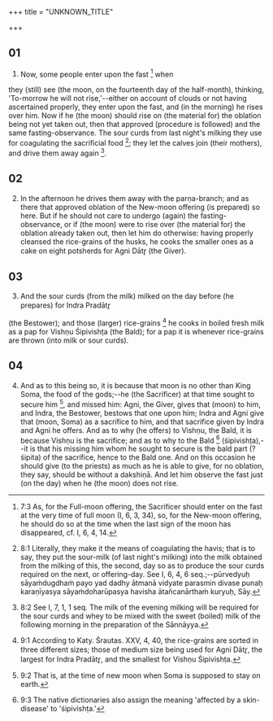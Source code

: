 +++
title = "UNKNOWN_TITLE"

+++


## 01
1. Now, some people enter upon the fast [^fn_90] when

[^fn_90]: 7:3 As, for the Full-moon offering, the Sacrificer should enter on  the fast at the very time of full moon (I, 6, 3, 34), so, for the New-moon offering, he should do so at the time when the last sign of the moon has disappeared, cf. I, 6, 4, 14.

they (still) see (the moon, on the fourteenth day of the half-month), thinking, 'To-morrow he will not rise,'--either on account of clouds or not having ascertained properly, they enter upon the fast, and (in the morning) he rises over him. Now if he (the moon) should rise on (the material for) the oblation being not yet taken out, then that approved (procedure is followed) and the same fasting-observance. The sour curds from last night's milking they use for coagulating the sacrificial food [^fn_91]; they let the calves join (their mothers), and drive them away again [^fn_92].

[^fn_91]: 8:1 Literally, they make it the means of coagulating the havis; that is to say, they put the sour-milk (of last night's milking) into the milk obtained from the milking of this, the second, day so as to produce the sour curds required on the next, or offering-day. See I, 6, 4, 6 seq.;--pūrvedyuḥ sāyaṁdugdhaṁ payo yad dadhy ātmanā vidyate parasmin divase punaḥ karaṇīyasya sāyaṁdoharūpasya havisha ātañcanārthaṁ kuryuḥ, Sāy.

[^fn_92]: 8:2 See I, 7, 1, 1 seq. The milk of the evening milking will be required for the sour curds and whey to be mixed with the sweet (boiled) milk of the following morning in the preparation of the Sānnāyya.

## 02
2. In the afternoon he drives them away with the parṇa-branch; and as there that approved oblation of the New-moon offering (is prepared) so here. But if he should not care to undergo (again) the fasting-observance, or if (the moon) were to rise over (the material for) the oblation already taken out, then let him do otherwise: having properly cleansed the rice-grains of the husks, he cooks the smaller ones as a cake on eight potsherds for Agni Dātr̥ (the Giver).

## 03
3. And the sour curds (from the milk) milked on the day before (he prepares) for Indra Pradātr̥

 (the Bestower); and those (larger) rice-grains [^fn_93] he cooks in boiled fresh milk as a pap for Vishṇu Śipivishṭa (the Bald); for a pap it is whenever rice-grains are thrown (into milk or sour curds).

[^fn_93]: 9:1 According to Katy. Śrautas. XXV, 4, 40, the rice-grains are sorted in three different sizes; those of medium size being used for Agni Dātr̥, the largest for Indra Pradātr̥, and the smallest for Vishṇu Śipivishṭa.

## 04
4. And as to this being so, it is because that moon is no other than King Soma, the food of the gods;--he (the Sacrificer) at that time sought to secure him [^fn_94], and missed him: Agni, the Giver, gives that (moon) to him, and Indra, the Bestower, bestows that one upon him; Indra and Agni give that (moon, Soma) as a sacrifice to him, and that sacrifice given by Indra and Agni he offers. And as to why (he offers) to Vishṇu, the Bald, it is because Vishṇu is the sacrifice; and as to why to the Bald [^fn_95] (śipivishṭa),--it is that his missing him whom he sought to secure is the bald part (? śipita) of the sacrifice, hence to the Bald one. And on this occasion he should give (to the priests) as much as he is able to give, for no oblation, they say, should be without a dakshiṇā. And let him observe the fast just (on the day) when he (the moon) does not rise.

[^fn_94]: 9:2 That is, at the time of new moon when Soma is supposed to stay on earth.

[^fn_95]: 9:3 The native dictionaries also assign the meaning 'affected by a skin-disease' to 'śipivishṭa.'


